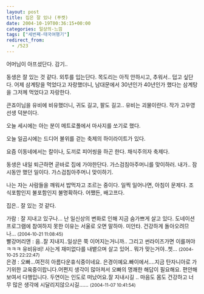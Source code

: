 ```yaml
---
layout: post
title: 집은 잘 있나 (푸켓)
date: 2004-10-19T00:36:15+00:00
categories: 일상의-느낌
tags: ["세번째-태국여행기"]
redirect_from:
  - /523
---
```


어머님이 아프셨단다. 감기..

동생은 잘 있는 것 같다. 외투를 입는단다. 목도리는 아직 안하시고, 추워서.. 덥고 싶단다. 어제 삼계탕을 먹었다고 자랑했더니, 남대문에서 30년인가 40년인가 했다는 삼계탕을 그저께 먹었다고 자랑한다.

큰죠이님을 유비에 비유했더니, 귀도 길고, 팔도 길고.. 유비는 괴물이란다. 작가 고우영선생 덕분이다.

오늘 세시에는 아는 분이 메트로폴에서 마사지를 쏘기로 했다.

오늘 일곱시에는 드디어 불위를 걷는 축제의 하이라이트가 있다.

요즘 이동네에서는 칼이나, 도끼로 피어씽을 하곤 한다. 채식주의자 축제다.

동생은 내일 퇴근하면 곧바로 집에 가야한단다. 가스검침아주머니를 맞이하러. 내가.. 잠시동안 했던 일이다. 가스검침아주머니 맞이하기.

나는 자는 사람들을 깨워서 밥먹자고 조르는 중이다. 일찍 일어나면, 아침이 문제다. 조식포함인지 불포함인지 불명확하다. 어쨌든, 배고프다.

집은.. 잘 있는 것 같다.
<div id=comments>
<div class=comment>
<!--- cmt:879 --->
<!--- mail: --->
<!--- parent:0 --->
가람 : 
잘 지내고 있구나... 난 일신상의 변화로 인해 지금 숨가쁘게 살고 있다. 도네이션 프로그램에 참여하지 못한 이유는 서울로 오면 말하마. 미안타. 건강하게 돌아오려므나...
 <small>(2004-10-21 11:08:45)</small>
</div>
<div class=comment>
<!--- cmt:880 --->
<!--- mail: --->
<!--- parent:0 --->
빨강머리앤 : 
음..잘 지내지..일상은 쭉 이어지는거니까..
그리고 썬라이즈가면 이를꺼야 ㅋㅋㅋ 유비유비!
사는게 재미없다를 내뱉으며 살고 있어..
뭐가 맞는거야..쳇...
 <small>(2004-10-25 22:22:47)</small>
</div>
<div class=comment>
<!--- cmt:881 --->
<!--- mail: --->
<!--- parent:0 --->
은경 : 
오빠...여전히 아름다운휴식중이네요.
은경이예요.빠이에서....지금 탄자니아로 가기위한 교육중이랍니다.어쩐지 생각이 많아져서 오빠의 명쾌한 해답이 필요해요. 편안해보여서 다행입니다.
두연이는 인도로 떠났어요.잘 지내시길 ..
마음도 몸도 건강하고 너무 많은 생각에 시달리지않으시길......
 <small>(2004-11-07 10:41:54)</small>
</div>
</div>
